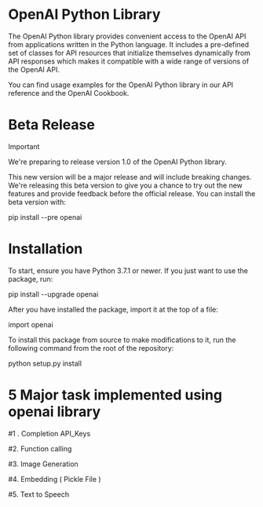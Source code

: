 # OpenAI Python Library


The OpenAI Python library provides convenient access to the OpenAI API from applications written in the Python language. It includes a pre-defined set of classes for API resources that initialize themselves dynamically from API responses which makes it compatible with a wide range of versions of the OpenAI API.

You can find usage examples for the OpenAI Python library in our API reference and the OpenAI Cookbook.

# Beta Release

Important

We're preparing to release version 1.0 of the OpenAI Python library.

This new version will be a major release and will include breaking changes. We're releasing this beta version to give you a chance to try out the new features and provide feedback before the official release. You can install the beta version with:

pip install --pre openai

# Installation

To start, ensure you have Python 3.7.1 or newer. If you just want to use the package, run:


pip install --upgrade openai


After you have installed the package, import it at the top of a file:

import  openai


To install this package from source to make modifications to it, run the following command from the root of the repository:

python setup.py install

# 5 Major task implemented using openai library 

#1 . Completion API_Keys

#2. Function calling

#3. Image Generation

#4. Embedding ( Pickle File )

#5. Text to Speech 
